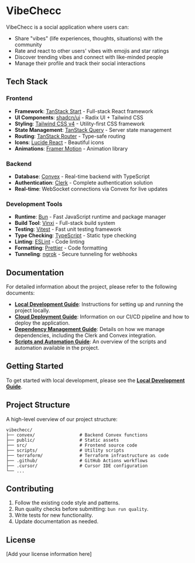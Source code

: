 # VibeChecc

VibeChecc is a social application where users can:
- Share "vibes" (life experiences, thoughts, situations) with the community
- Rate and react to other users' vibes with emojis and star ratings
- Discover trending vibes and connect with like-minded people
- Manage their profile and track their social interactions

## Tech Stack

### Frontend
- **Framework**: [TanStack Start](https://tanstack.com/start) - Full-stack React framework
- **UI Components**: [shadcn/ui](https://ui.shadcn.com/) - Radix UI + Tailwind CSS
- **Styling**: [Tailwind CSS v4](https://tailwindcss.com/) - Utility-first CSS framework
- **State Management**: [TanStack Query](https://tanstack.com/query) - Server state management
- **Routing**: [TanStack Router](https://tanstack.com/router) - Type-safe routing
- **Icons**: [Lucide React](https://lucide.dev/) - Beautiful icons
- **Animations**: [Framer Motion](https://framer.com/motion/) - Animation library

### Backend
- **Database**: [Convex](https://convex.dev/) - Real-time backend with TypeScript
- **Authentication**: [Clerk](https://clerk.com/) - Complete authentication solution
- **Real-time**: WebSocket connections via Convex for live updates

### Development Tools
- **Runtime**: [Bun](https://bun.sh/) - Fast JavaScript runtime and package manager
- **Build Tool**: [Vinxi](https://vinxi.vercel.app/) - Full-stack build system
- **Testing**: [Vitest](https://vitest.dev/) - Fast unit testing framework
- **Type Checking**: [TypeScript](https://typescriptlang.org/) - Static type checking
- **Linting**: [ESLint](https://eslint.org/) - Code linting
- **Formatting**: [Prettier](https://prettier.io/) - Code formatting
- **Tunneling**: [ngrok](https://ngrok.com/) - Secure tunneling for webhooks

## Documentation

For detailed information about the project, please refer to the following documents:

- **[Local Development Guide](./LOCAL_DEVELOPMENT.md)**: Instructions for setting up and running the project locally.
- **[Cloud Deployment Guide](./CLOUD_DEPLOYMENT.md)**: Information on our CI/CD pipeline and how to deploy the application.
- **[Dependency Management Guide](./DEPENDENCY_MANAGEMENT.md)**: Details on how we manage dependencies, including the Clerk and Convex integration.
- **[Scripts and Automation Guide](./SCRIPTS_AND_AUTOMATION.md)**: An overview of the scripts and automation available in the project.

## Getting Started

To get started with local development, please see the **[Local Development Guide](./LOCAL_DEVELOPMENT.md)**.

## Project Structure

A high-level overview of our project structure:

```
vibechecc/
├── convex/                 # Backend Convex functions
├── public/                 # Static assets
├── src/                    # Frontend source code
├── scripts/                # Utility scripts
├── terraform/              # Terraform infrastructure as code
├── .github/                # GitHub Actions workflows
├── .cursor/                # Cursor IDE configuration
└── ...
```

## Contributing

1. Follow the existing code style and patterns.
2. Run quality checks before submitting: `bun run quality`.
3. Write tests for new functionality.
4. Update documentation as needed.

## License

[Add your license information here]

